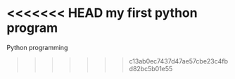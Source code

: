 <<<<<<< HEAD
my first python program
=======
Python programming
>>>>>>> c13ab0ec7437d47ae57cbe23c4fbd82bc5b01e55
